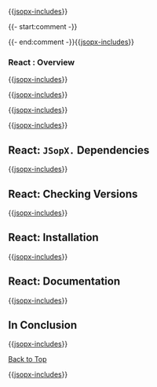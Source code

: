﻿{{[jsopx-includes](./DocsX/AllGlobal/Master/Includes/Content/Template/Technologies/React/Header.md)}}

{{- start:comment -}}
<!-- START JSOPX NOVA DOCX HEADER
group: 'Technologies'
subGroup: 'React'
isDraft: true
isProductionReady: true
toc: true
END JSOPX NOVA DOCX HEADER -->
{{- end:comment -}}{{[jsopx-includes](./DocsX/AllGlobal/Master/Includes/Content/Common/Draft-Notice.md)}}

### React : Overview

{{[jsopx-includes](./DocsX/AllGlobal/Master/Includes/Content/Template/Technologies/React/Overview.md)}}

{{[jsopx-includes](./DocsX/AllGlobal/Master/Includes/Content/Common/Current-Phase.md)}}

{{[jsopx-includes](./DocsX/AllGlobal/Master/Includes/Content/Template/Technologies/React/BodyContent.md)}}

{{[jsopx-includes](./DocsX/AllGlobal/Master/Includes/Content/Common/Alerts-Current.md)}}


## React: `JSopX.` Dependencies

{{[jsopx-includes](./DocsX/AllGlobal/Master/Includes/Content/Template/Technologies/React/JsopxDependencies.md)}}


## React: Checking Versions

{{[jsopx-includes](./DocsX/AllGlobal/Master/Includes/Content/Template/Technologies/React/CheckingVersions.md)}}


## React: Installation

{{[jsopx-includes](./DocsX/AllGlobal/Master/Includes/Content/Template/Technologies/React/Installation.md)}}

## React: Documentation

{{[jsopx-includes](./DocsX/AllGlobal/Master/Includes/Content/Template/Technologies/React/Documentation.md)}}

## In Conclusion

{{[jsopx-includes](./DocsX/AllGlobal/Master/Includes/Content/Template/Technologies/React/InConclusion.md)}}

[Back to Top](#table-of-contents)

{{[jsopx-includes](./DocsX/AllGlobal/Master/Includes/Content/Layout/Footer.md)}}
